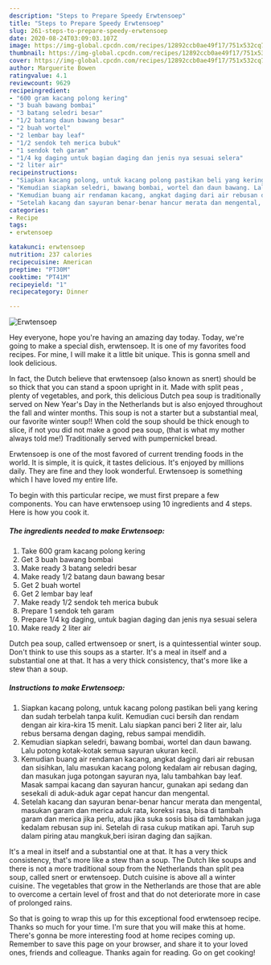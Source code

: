 ```yaml
---
description: "Steps to Prepare Speedy Erwtensoep"
title: "Steps to Prepare Speedy Erwtensoep"
slug: 261-steps-to-prepare-speedy-erwtensoep
date: 2020-08-24T03:09:03.107Z
image: https://img-global.cpcdn.com/recipes/12892ccb0ae49f17/751x532cq70/erwtensoep-foto-resep-utama.jpg
thumbnail: https://img-global.cpcdn.com/recipes/12892ccb0ae49f17/751x532cq70/erwtensoep-foto-resep-utama.jpg
cover: https://img-global.cpcdn.com/recipes/12892ccb0ae49f17/751x532cq70/erwtensoep-foto-resep-utama.jpg
author: Marguerite Bowen
ratingvalue: 4.1
reviewcount: 9629
recipeingredient:
- "600 gram kacang polong kering"
- "3 buah bawang bombai"
- "3 batang seledri besar"
- "1/2 batang daun bawang besar"
- "2 buah wortel"
- "2 lembar bay leaf"
- "1/2 sendok teh merica bubuk"
- "1 sendok teh garam"
- "1/4 kg daging untuk bagian daging dan jenis nya sesuai selera"
- "2 liter air"
recipeinstructions:
- "Siapkan kacang polong, untuk kacang polong pastikan beli yang kering dan sudah terbelah tanpa kulit. Kemudian cuci bersih dan rendam dengan air kira-kira 15 menit. Lalu siapkan panci beri 2 liter air, lalu rebus bersama dengan daging, rebus sampai mendidih."
- "Kemudian siapkan seledri, bawang bombai, wortel dan daun bawang. Lalu potong kotak-kotak semua sayuran ukuran kecil."
- "Kemudian buang air rendaman kacang, angkat daging dari air rebusan dan sisihkan, lalu masukan kacang polong kedalam air rebusan daging, dan masukan juga potongan sayuran nya, lalu tambahkan bay leaf. Masak sampai kacang dan sayuran hancur, gunakan api sedang dan sesekali di aduk-aduk agar cepat hancur dan mengental."
- "Setelah kacang dan sayuran benar-benar hancur merata dan mengental, masukan garam dan merica aduk rata, koreksi rasa, bisa di tambah garam dan merica jika perlu, atau jika suka sosis bisa di tambhakan juga kedalam rebusan sup ini. Setelah di rasa cukup matikan api. Taruh sup dalam piring atau mangkuk,beri isiran daging dan sajikan."
categories:
- Recipe
tags:
- erwtensoep

katakunci: erwtensoep 
nutrition: 237 calories
recipecuisine: American
preptime: "PT30M"
cooktime: "PT41M"
recipeyield: "1"
recipecategory: Dinner

---
```



![Erwtensoep](https://img-global.cpcdn.com/recipes/12892ccb0ae49f17/751x532cq70/erwtensoep-foto-resep-utama.jpg)

Hey everyone, hope you're having an amazing day today. Today, we're going to make a special dish, erwtensoep. It is one of my favorites food recipes. For mine, I will make it a little bit unique. This is gonna smell and look delicious.

In fact, the Dutch believe that erwtensoep (also known as snert) should be so thick that you can stand a spoon upright in it. Made with split peas , plenty of vegetables, and pork, this delicious Dutch pea soup is traditionally served on New Year&#39;s Day in the Netherlands but is also enjoyed throughout the fall and winter months. This soup is not a starter but a substantial meal, our favorite winter soup!! When cold the soup should be thick enough to slice, if not you did not make a good pea soup, (that is what my mother always told me!) Traditionally served with pumpernickel bread.

Erwtensoep is one of the most favored of current trending foods in the world. It is simple, it is quick, it tastes delicious. It's enjoyed by millions daily. They are fine and they look wonderful. Erwtensoep is something which I have loved my entire life.


To begin with this particular recipe, we must first prepare a few components. You can have erwtensoep using 10 ingredients and 4 steps. Here is how you cook it.

<!--inarticleads1-->

##### The ingredients needed to make Erwtensoep:

1. Take 600 gram kacang polong kering
1. Get 3 buah bawang bombai
1. Make ready 3 batang seledri besar
1. Make ready 1/2 batang daun bawang besar
1. Get 2 buah wortel
1. Get 2 lembar bay leaf
1. Make ready 1/2 sendok teh merica bubuk
1. Prepare 1 sendok teh garam
1. Prepare 1/4 kg daging, untuk bagian daging dan jenis nya sesuai selera
1. Make ready 2 liter air


Dutch pea soup, called ertwensoep or snert, is a quintessential winter soup. Don&#39;t think to use this soups as a starter. It&#39;s a meal in itself and a substantial one at that. It has a very thick consistency, that&#39;s more like a stew than a soup. 

<!--inarticleads2-->

##### Instructions to make Erwtensoep:

1. Siapkan kacang polong, untuk kacang polong pastikan beli yang kering dan sudah terbelah tanpa kulit. Kemudian cuci bersih dan rendam dengan air kira-kira 15 menit. Lalu siapkan panci beri 2 liter air, lalu rebus bersama dengan daging, rebus sampai mendidih.
1. Kemudian siapkan seledri, bawang bombai, wortel dan daun bawang. Lalu potong kotak-kotak semua sayuran ukuran kecil.
1. Kemudian buang air rendaman kacang, angkat daging dari air rebusan dan sisihkan, lalu masukan kacang polong kedalam air rebusan daging, dan masukan juga potongan sayuran nya, lalu tambahkan bay leaf. Masak sampai kacang dan sayuran hancur, gunakan api sedang dan sesekali di aduk-aduk agar cepat hancur dan mengental.
1. Setelah kacang dan sayuran benar-benar hancur merata dan mengental, masukan garam dan merica aduk rata, koreksi rasa, bisa di tambah garam dan merica jika perlu, atau jika suka sosis bisa di tambhakan juga kedalam rebusan sup ini. Setelah di rasa cukup matikan api. Taruh sup dalam piring atau mangkuk,beri isiran daging dan sajikan.


It&#39;s a meal in itself and a substantial one at that. It has a very thick consistency, that&#39;s more like a stew than a soup. The Dutch like soups and there is not a more traditional soup from the Netherlands than split pea soup, called snert or erwtensoep. Dutch cuisine is above all a winter cuisine. The vegetables that grow in the Netherlands are those that are able to overcome a certain level of frost and that do not deteriorate more in case of prolonged rains. 

So that is going to wrap this up for this exceptional food erwtensoep recipe. Thanks so much for your time. I'm sure that you will make this at home. There's gonna be more interesting food at home recipes coming up. Remember to save this page on your browser, and share it to your loved ones, friends and colleague. Thanks again for reading. Go on get cooking!
